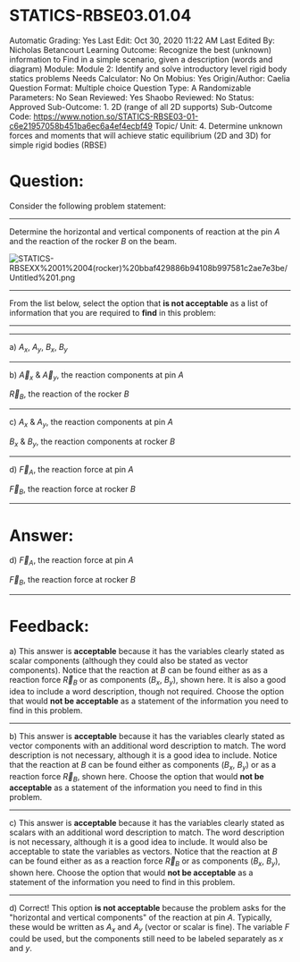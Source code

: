 # STATICS-RBSE03.01.04

Automatic Grading: Yes
Last Edit: Oct 30, 2020 11:22 AM
Last Edited By: Nicholas Betancourt
Learning Outcome: Recognize the best (unknown) information to Find in a simple scenario, given a description (words and diagram)
Module: Module 2: Identify and solve introductory level rigid body statics problems
Needs Calculator: No
On Mobius: Yes
Origin/Author: Caelia
Question Format: Multiple choice
Question Type: A
Randomizable Parameters: No
Sean Reviewed: Yes
Shaobo Reviewed: No
Status: Approved
Sub-Outcome: 1. 2D (range of all 2D supports)
Sub-Outcome Code: https://www.notion.so/STATICS-RBSE03-01-c6e21957058b451ba6ec6a4ef4ecbf49
Topic/ Unit: 4. Determine unknown forces and moments that will achieve static equilibrium (2D and 3D) for simple rigid bodies (RBSE)

# Question:

Consider the following problem statement:

---

Determine the horizontal and vertical components of reaction at the pin $A$ and the reaction of the rocker $B$ on the beam. 

![STATICS-RBSEXX%2001%2004(rocker)%20bbaf429886b94108b997581c2ae7e3be/Untitled%201.png](STATICS-RBSEXX%2001%2004(rocker)%20bbaf429886b94108b997581c2ae7e3be/Untitled%201.png)

---

From the list below, select the option that **is not acceptable** as a list of information that you are required to **find** in this problem:

---

---

a) ${A}_x$, ${A}_y$, ${B}_x$, ${B}_y$

---

b) $\overrightarrow{A}_x$ & $\overrightarrow{A}_y$, the reaction components at pin $A$

$\overrightarrow{R}_B$, the reaction of the rocker $B$

---

c) ${A}_x$ & ${A}_y$, the reaction components at pin $A$

${B}_x$ & ${B}_y$, the reaction components at rocker $B$

---

d) $\overrightarrow{F}_A$, the reaction force at pin $A$

$\overrightarrow{F}_B$, the reaction force at rocker $B$

---

# Answer:

d) $\overrightarrow{F}_A$, the reaction force at pin $A$

$\overrightarrow{F}_B$, the reaction force at rocker $B$

---

# Feedback:

a) This answer is **acceptable** because it has the variables clearly stated as scalar components (although they could also be stated as vector components).  Notice that the reaction at $B$ can be found either as as a reaction force $\overrightarrow{R}_B$ or as components ($B_x$, $B_y$), shown here. It is also a good idea to include a word description, though not required. Choose the option that would **not be acceptable** as a statement of the information you need to find in this problem. 

---

b) This answer is **acceptable** because it has the variables clearly stated as vector components with an additional word description to match. The word description is not necessary, although it is a good idea to include. Notice that the reaction at $B$ can be found either as components ($B_x$, $B_y$) or as a reaction force $\overrightarrow{R}_B$, shown here. Choose the option that would **not be acceptable** as a statement of the information you need to find in this problem. 

---

c) This answer is **acceptable** because it has the variables clearly stated as scalars with an additional word description to match. The word description is not necessary, although it is a good idea to include. It would also be acceptable to state the variables as vectors. Notice that the reaction at $B$ can be found either as as a reaction force $\overrightarrow{R}_B$ or as components ($B_x$, $B_y$), shown here. Choose the option that would **not be acceptable** as a statement of the information you need to find in this problem. 

---

d) Correct! This option **is not acceptable** because the problem asks for the "horizontal and vertical components" of the reaction at pin $A$. Typically, these would be written as $A_x$ and $A_y$ (vector or scalar is fine). The variable $F$ could be used, but the components still need to be labeled separately as $x$ and $y$.